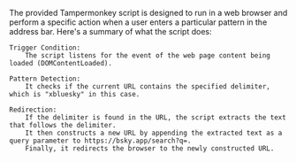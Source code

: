 The provided Tampermonkey script is designed to run in a web browser and perform a specific action when a user enters a particular pattern in the address bar. Here's a summary of what the script does:

    Trigger Condition:
        The script listens for the event of the web page content being loaded (DOMContentLoaded).

    Pattern Detection:
        It checks if the current URL contains the specified delimiter, which is "xbluesky" in this case.

    Redirection:
        If the delimiter is found in the URL, the script extracts the text that follows the delimiter.
        It then constructs a new URL by appending the extracted text as a query parameter to https://bsky.app/search?q=.
        Finally, it redirects the browser to the newly constructed URL.
